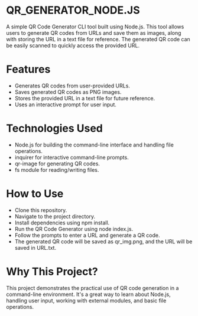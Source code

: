 # QR_GENERATOR_NODE.JS
A simple QR Code Generator CLI tool built using Node.js. This tool allows users to generate QR codes from URLs and save them as images, along with storing the URL in a text file for reference. The generated QR code can be easily scanned to quickly access the provided URL.

# Features
- Generates QR codes from user-provided URLs.
- Saves generated QR codes as PNG images.
- Stores the provided URL in a text file for future reference.
- Uses an interactive prompt for user input.

# Technologies Used
- Node.js for building the command-line interface and handling file operations.
- inquirer for interactive command-line prompts.
- qr-image for generating QR codes.
- fs module for reading/writing files.

# How to Use
- Clone this repository.
- Navigate to the project directory.
- Install dependencies using npm install.
- Run the QR Code Generator using node index.js.
- Follow the prompts to enter a URL and generate a QR code.
- The generated QR code will be saved as qr_img.png, and the URL will be saved in URL.txt.

# Why This Project?
This project demonstrates the practical use of QR code generation in a command-line environment. It's a great way to learn about Node.js, handling user input, working with external modules, and basic file operations.
